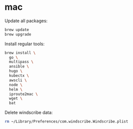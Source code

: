 # mac

Update all packages:
```bash
brew update
brew upgrade
```

Install regular tools:
```bash
brew install \
  go \
  multipass \
  ansible \
  hugo \
  kubectx \
  awscli \
  node \
  helm \
  iproute2mac \
  wget \
  bat
```

Delete windscribe data:
```bash
rm ~/Library/Preferences/com.windscribe.Windscribe.plist
```
